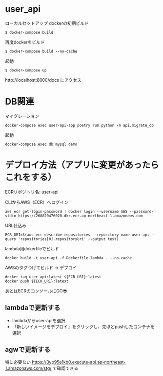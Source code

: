 # user_api

ローカルセットアップ
dockerの初期ビルド
```
$ docker-compose build
```

再度dockerをビルド
```
$ docker-compose build --no-cache
```

起動
```
$ docker-compose up
```
http://localhost:8000/docs にアクセス


# DB関連
マイグレーション
```
docker-compose exec user-api-app poetry run python -m api.migrate_db
```

起動
```
docker-compose exec db mysql demo
```


# デプロイ方法（アプリに変更があったらこれをする）
ECRリポジトリ名: user-api

CLIからAWS（ECR）へログイン
```
aws ecr get-login-password | docker login --username AWS --password-stdin https://268820476020.dkr.ecr.ap-northeast-1.amazonaws.com
```

URL仕込み
```
ECR_URI=$(aws ecr describe-repositories --repository-name user-api --query 'repositories[0].repositoryUri' --output text)
```

lambda用dokerfileでビルド
```
docker build -t user-api -f Dockerfile.lambda . --no-cache
```


AWSのタグつけてビルド -> デプロイ
```
docker tag user-api:latest ${ECR_URI}:latest
docker push ${ECR_URI}:latest
```

あとはECRのコンソールにGO😎

## lambdaで更新する

* lambdaからuser-apiを選択
* 「新しいイメージをデプロイ」をクリックし、先ほどpushしたコンテナを選択

## agwで更新する

特に必要ない
https://3yp95e1kb0.execute-api.ap-northeast-1.amazonaws.com/stg/ で確認できる